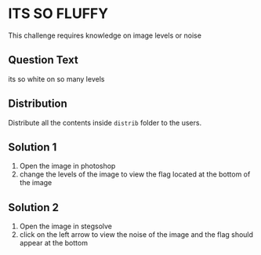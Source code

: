 # ITS SO FLUFFY
This challenge requires knowledge on image levels or noise

## Question Text
its so white on so many levels

## Distribution
Distribute all the contents inside `distrib` folder to the users.

## Solution 1
1. Open the image in photoshop
2. change the levels of the image to view the flag located at the bottom of the image

## Solution 2
1. Open the image in stegsolve
2. click on the left arrow to view the noise of the image and the flag should appear at the bottom
